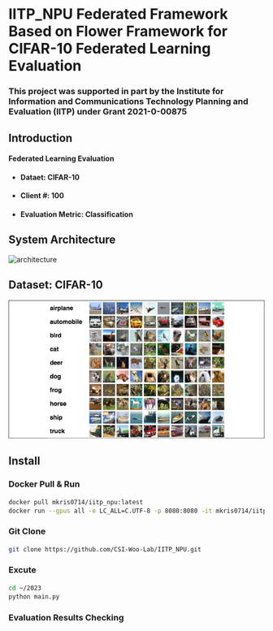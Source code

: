 # IITP_NPU Federated Framework Based on Flower Framework for CIFAR-10 Federated Learning Evaluation

### This project was supported in part by the Institute for Information and Communications Technology Planning and Evaluation (IITP) under Grant 2021-0-00875

## Introduction
#### Federated Learning Evaluation 
* #### Dataet: CIFAR-10
* #### Client \#: 100
* #### Evaluation Metric: Classification

## System Architecture 
![architecture](/asset/architecture.png)

## Dataset: CIFAR-10
![CIFAR-10 Dataset Examples](/asset/cifar.png)

## Install

### Docker Pull & Run
``` bash
docker pull mkris0714/iitp_npu:latest
docker run --gpus all -e LC_ALL=C.UTF-8 -p 8080:8080 -it mkris0714/iitp_npu:latest /bin/bash
```

### Git Clone
``` bash
git clone https://github.com/CSI-Woo-Lab/IITP_NPU.git
```

### Excute
``` bash
cd ~/2023
python main.py
```

### Evaluation Results Checking
``` bash
```
